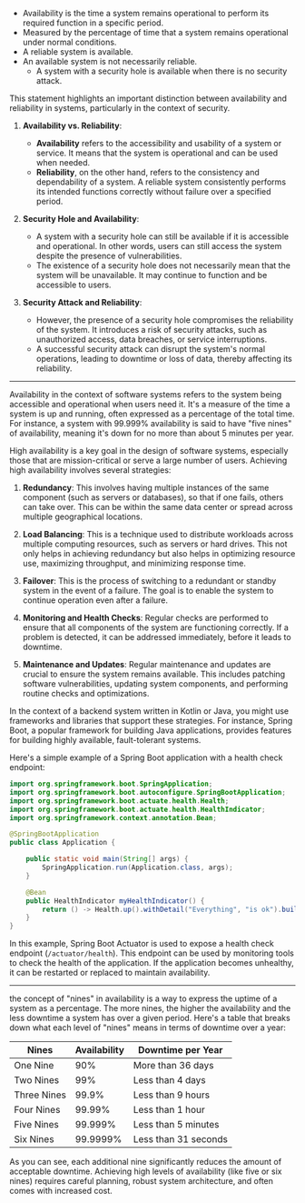 
-  Availability is the time a system remains operational to perform its required function in a specific period.
- Measured by the percentage of time that a system remains operational under normal conditions.
- A reliable system is available.
- An available system is not necessarily reliable.
  - A system with a security hole is available when there is no security attack.

This statement highlights an important distinction between availability and reliability in systems, particularly in the context of security.

1. **Availability vs. Reliability**:
    
    - **Availability** refers to the accessibility and usability of a system or service. It means that the system is operational and can be used when needed.
    - **Reliability**, on the other hand, refers to the consistency and dependability of a system. A reliable system consistently performs its intended functions correctly without failure over a specified period.
2. **Security Hole and Availability**:
    
    - A system with a security hole can still be available if it is accessible and operational. In other words, users can still access the system despite the presence of vulnerabilities.
    - The existence of a security hole does not necessarily mean that the system will be unavailable. It may continue to function and be accessible to users.
3. **Security Attack and Reliability**:
    
    - However, the presence of a security hole compromises the reliability of the system. It introduces a risk of security attacks, such as unauthorized access, data breaches, or service interruptions.
    - A successful security attack can disrupt the system's normal operations, leading to downtime or loss of data, thereby affecting its reliability.



----

Availability in the context of software systems refers to the system being accessible and operational when users need it. It's a measure of the time a system is up and running, often expressed as a percentage of the total time. For instance, a system with 99.999% availability is said to have "five nines" of availability, meaning it's down for no more than about 5 minutes per year.

High availability is a key goal in the design of software systems, especially those that are mission-critical or serve a large number of users. Achieving high availability involves several strategies:

1. **Redundancy**: This involves having multiple instances of the same component (such as servers or databases), so that if one fails, others can take over. This can be within the same data center or spread across multiple geographical locations.

2. **Load Balancing**: This is a technique used to distribute workloads across multiple computing resources, such as servers or hard drives. This not only helps in achieving redundancy but also helps in optimizing resource use, maximizing throughput, and minimizing response time.

3. **Failover**: This is the process of switching to a redundant or standby system in the event of a failure. The goal is to enable the system to continue operation even after a failure.

4. **Monitoring and Health Checks**: Regular checks are performed to ensure that all components of the system are functioning correctly. If a problem is detected, it can be addressed immediately, before it leads to downtime.

5. **Maintenance and Updates**: Regular maintenance and updates are crucial to ensure the system remains available. This includes patching software vulnerabilities, updating system components, and performing routine checks and optimizations.

In the context of a backend system written in Kotlin or Java, you might use frameworks and libraries that support these strategies. For instance, Spring Boot, a popular framework for building Java applications, provides features for building highly available, fault-tolerant systems.

Here's a simple example of a Spring Boot application with a health check endpoint:

```java
import org.springframework.boot.SpringApplication;
import org.springframework.boot.autoconfigure.SpringBootApplication;
import org.springframework.boot.actuate.health.Health;
import org.springframework.boot.actuate.health.HealthIndicator;
import org.springframework.context.annotation.Bean;

@SpringBootApplication
public class Application {

    public static void main(String[] args) {
        SpringApplication.run(Application.class, args);
    }

    @Bean
    public HealthIndicator myHealthIndicator() {
        return () -> Health.up().withDetail("Everything", "is ok").build();
    }
}
```

In this example, Spring Boot Actuator is used to expose a health check endpoint (`/actuator/health`). This endpoint can be used by monitoring tools to check the health of the application. If the application becomes unhealthy, it can be restarted or replaced to maintain availability.



---

the concept of "nines" in availability is a way to express the uptime of a system as a percentage. The more nines, the higher the availability and the less downtime a system has over a given period. Here's a table that breaks down what each level of "nines" means in terms of downtime over a year:

| Nines | Availability | Downtime per Year |
|-------|--------------|-------------------|
| One Nine | 90% | More than 36 days |
| Two Nines | 99% | Less than 4 days |
| Three Nines | 99.9% | Less than 9 hours |
| Four Nines | 99.99% | Less than 1 hour |
| Five Nines | 99.999% | Less than 5 minutes |
| Six Nines | 99.9999% | Less than 31 seconds |

As you can see, each additional nine significantly reduces the amount of acceptable downtime. Achieving high levels of availability (like five or six nines) requires careful planning, robust system architecture, and often comes with increased cost.